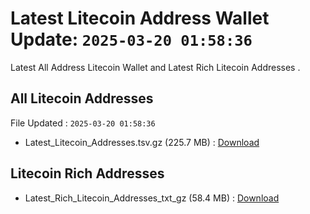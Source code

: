# Latest Litecoin Address Wallet Update: `2025-03-20 01:58:36`

Latest All Address Litecoin Wallet and Latest Rich Litecoin Addresses .

## All Litecoin Addresses

File Updated : `2025-03-20 01:58:36`

- Latest_Litecoin_Addresses.tsv.gz (225.7 MB) : [Download](https://github.com/Pymmdrza/Rich-Address-Wallet/releases/tag/Litecoin)

## Litecoin Rich Addresses

- Latest_Rich_Litecoin_Addresses_txt_gz (58.4 MB) : [Download](https://github.com/Pymmdrza/Rich-Address-Wallet/releases/tag/Litecoin)
